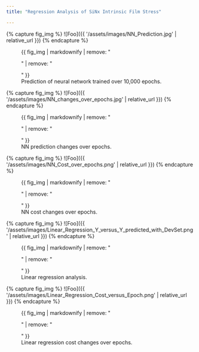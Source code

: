 ```yaml
---
title: "Regression Analysis of SiNx Intrinsic Film Stress"

---
```


{% capture fig_img %}
![Foo]({{ '/assets/images/NN_Prediction.jpg' | relative_url }})
{% endcapture %}

<figure>
  {{ fig_img | markdownify | remove: "<p>" | remove: "</p>" }}
  <figcaption>Prediction of neural network trained over 10,000 epochs.</figcaption>
</figure>


{% capture fig_img %}
![Foo]({{ '/assets/images/NN_changes_over_epochs.jpg' | relative_url }})
{% endcapture %}

<figure>
  {{ fig_img | markdownify | remove: "<p>" | remove: "</p>" }}
  <figcaption>NN prediction changes over epochs.</figcaption>
</figure>

{% capture fig_img %}
![Foo]({{ '/assets/images/NN_Cost_over_epochs.png' | relative_url }})
{% endcapture %}

<figure>
  {{ fig_img | markdownify | remove: "<p>" | remove: "</p>" }}
  <figcaption>NN cost changes over epochs.</figcaption>
</figure>

{% capture fig_img %}
![Foo]({{ '/assets/images/Linear_Regression_Y_versus_Y_predicted_with_DevSet.png' | relative_url }})
{% endcapture %}

<figure>
  {{ fig_img | markdownify | remove: "<p>" | remove: "</p>" }}
  <figcaption>Linear regression analysis.</figcaption>
</figure>

{% capture fig_img %}
![Foo]({{ '/assets/images/Linear_Regression_Cost_versus_Epoch.png' | relative_url }})
{% endcapture %}

<figure>
  {{ fig_img | markdownify | remove: "<p>" | remove: "</p>" }}
  <figcaption>Linear regression cost changes over epochs.</figcaption>
</figure>

